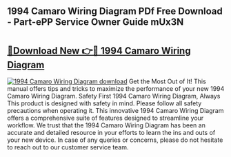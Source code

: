 ## 1994 Camaro Wiring Diagram PDf Free Download - Part-ePP Service Owner Guide mUx3N

# <h2><a href="http://dfp3grz.blite.top/?on=1994+Camaro+Wiring+Diagram">🔗Download New 👉🔴 1994 Camaro Wiring Diagram</a></h2>

[![1994 Camaro Wiring Diagram download](https://i.imgur.com/lujVjoI.png)](http://dfp3grz.blite.top/?on=1994+Camaro+Wiring+Diagram)
Get the Most Out of It! This manual offers tips and tricks to maximize the performance of your new 1994 Camaro Wiring Diagram. Safety First 1994 Camaro Wiring Diagram, Always This product is designed with safety in mind. Please follow all safety precautions when operating it. This innovative 1994 Camaro Wiring Diagram offers a comprehensive suite of features designed to streamline your workflow. We trust that the 1994 Camaro Wiring Diagram has been an accurate and detailed resource in your efforts to learn the ins and outs of your new device. In case of any queries or concerns, please do not hesitate to reach out to our customer service team.
